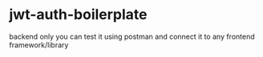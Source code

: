 # jwt-auth-boilerplate
<p> backend only you can test it using postman and connect it to any frontend framework/library</p>
